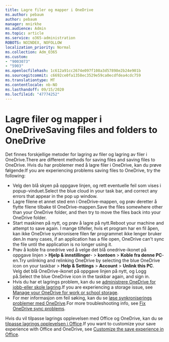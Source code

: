 ```yaml
---
title: Lagre filer og mapper i OneDrive
ms.author: pebaum
author: pebaum
manager: mnirkhe
ms.audience: Admin
ms.topic: article
ms.service: o365-administration
ROBOTS: NOINDEX, NOFOLLOW
localization_priority: Normal
ms.collection: Adm_O365
ms.custom:
- "9003073"
- "5903"
ms.openlocfilehash: 1c612a91cc2674e097f108a3d57898e2b24e901b
ms.sourcegitcommit: c6692ce0fa1358ec3529e59ca0ecdfdea4cdc759
ms.translationtype: MT
ms.contentlocale: nb-NO
ms.lasthandoff: 09/15/2020
ms.locfileid: "47774252"
---
```

# <a name="saving-files-and-folders-to-onedrive"></a><span data-ttu-id="2ab43-102">Lagre filer og mapper i OneDrive</span><span class="sxs-lookup"><span data-stu-id="2ab43-102">Saving files and folders to OneDrive</span></span>

<span data-ttu-id="2ab43-103">Det finnes forskjellige metoder for lagring av filer og lagring av filer i OneDrive.</span><span class="sxs-lookup"><span data-stu-id="2ab43-103">There are different methods for saving files and saving files to OneDrive.</span></span> <span data-ttu-id="2ab43-104">Hvis du har problemer med å lagre filer i OneDrive, kan du prøve følgende:</span><span class="sxs-lookup"><span data-stu-id="2ab43-104">If you are experiencing problems saving files to OneDrive, try the following:</span></span>

- <span data-ttu-id="2ab43-105">Velg den blå skyen på oppgave linjen, og rett eventuelle feil som vises i popup-vinduet.</span><span class="sxs-lookup"><span data-stu-id="2ab43-105">Select the blue cloud in your task bar, and correct any errors that appear in the pop up window.</span></span>
- <span data-ttu-id="2ab43-106">Lagre filene et annet sted enn i OneDrive-mappen, og prøv deretter å flytte filene tilbake til OneDrive-mappen.</span><span class="sxs-lookup"><span data-stu-id="2ab43-106">Save the files somewhere other than your OneDrive folder, and then try to move the files back into your OneDrive folder.</span></span>
- <span data-ttu-id="2ab43-107">Start maskinen på nytt, og prøv å lagre på nytt.</span><span class="sxs-lookup"><span data-stu-id="2ab43-107">Reboot your machine and attempt to save again.</span></span> <span data-ttu-id="2ab43-108">I mange tilfeller, hvis et program har en fil åpen, kan ikke OneDrive synkronisere filen før programmet ikke lenger bruker den.</span><span class="sxs-lookup"><span data-stu-id="2ab43-108">In many cases, if an application has a file open, OneDrive can't sync the file until the application is no longer using it.</span></span>    
- <span data-ttu-id="2ab43-109">Prøv å koble fra onedrive ved å velge det blå onedrive-ikonet på oppgave linjen > **Hjelp & innstillinger**-  >  **kontoen**  >  **Koble fra denne PC**-en.</span><span class="sxs-lookup"><span data-stu-id="2ab43-109">Try unlinking and relinking OneDrive by selecting the blue OneDrive icon on your taskbar > **Help & Settings** > **Account** > **Unlink this PC**.</span></span> <span data-ttu-id="2ab43-110">Velg det blå OneDrive-ikonet på oppgave linjen på nytt, og Logg på.</span><span class="sxs-lookup"><span data-stu-id="2ab43-110">Select the blue OneDrive icon in the taskbar again, and sign in.</span></span>
- <span data-ttu-id="2ab43-111">Hvis du har et lagrings problem, kan du se [administrere OneDrive for jobb-eller skole lagring](https://support.microsoft.com/office/manage-your-onedrive-for-work-or-school-storage-31519161-059c-4764-b6f8-f5cd29f7fe68).</span><span class="sxs-lookup"><span data-stu-id="2ab43-111">If you are experiencing a storage issue, see [Manage your OneDrive for work or school storage](https://support.microsoft.com/office/manage-your-onedrive-for-work-or-school-storage-31519161-059c-4764-b6f8-f5cd29f7fe68).</span></span>
- <span data-ttu-id="2ab43-112">For mer informasjon om feil søking, kan du se [løse synkroniserings problemer med OneDrive](https://docs.microsoft.com/alchemyinsights/fix-onedrive-sync-issues).</span><span class="sxs-lookup"><span data-stu-id="2ab43-112">For more troubleshooting info, see [Fix OneDrive sync problems](https://docs.microsoft.com/alchemyinsights/fix-onedrive-sync-issues).</span></span>  

<span data-ttu-id="2ab43-113">Hvis du vil tilpasse lagrings opplevelsen med Office og OneDrive, kan du se [tilpasse lagrings opplevelsen i Office](https://support.microsoft.com/office/customize-the-save-experience-in-office-786200a7-f5f2-4d26-a3ae-b78c60dd5d3b).</span><span class="sxs-lookup"><span data-stu-id="2ab43-113">If you want to customize your save experience with Office and OneDrive, see [Customize the save experience in Office](https://support.microsoft.com/office/customize-the-save-experience-in-office-786200a7-f5f2-4d26-a3ae-b78c60dd5d3b).</span></span>
